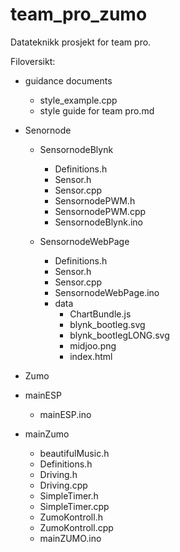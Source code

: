 # team_pro_zumo

Datateknikk prosjekt for team pro.

Filoversikt:

- guidance documents
  - style_example.cpp
  - style guide for team pro.md
  
- Senornode

  - SensornodeBlynk
    - Definitions.h
    - Sensor.h
    - Sensor.cpp
    - SensornodePWM.h
    - SensornodePWM.cpp
    - SensornodeBlynk.ino
    
  - SensornodeWebPage
    - Definitions.h
    - Sensor.h
    - Sensor.cpp
    - SensornodeWebPage.ino
    - data
      - ChartBundle.js
      - blynk_bootleg.svg
      - blynk_bootlegLONG.svg
      - midjoo.png
      - index.html
 
 - Zumo
  - mainESP
    - mainESP.ino
  
  - mainZumo
    - beautifulMusic.h
    - Definitions.h
    - Driving.h
    - Driving.cpp
    - SimpleTimer.h
    - SimpleTimer.cpp
    - ZumoKontroll.h
    - ZumoKontroll.cpp
    - mainZUMO.ino
    
